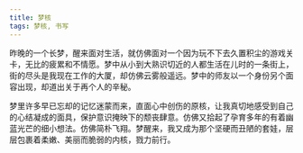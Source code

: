 ```yaml
---
title: 梦核
tags: 梦核, 书写
---
```



昨晚的一个长梦，醒来面对生活，就仿佛面对一个因为玩不下去久置积尘的游戏关卡，无比的疲累和不情愿。梦中从小到大熟识切近的人都生活在儿时的一条街上，街的尽头是我现在工作的大厦，却仿佛云雾般遥远。梦中的师友以一个身份另个面容出现，却道出关于再个人的辛秘。

梦里许多早已忘却的记忆迷蒙而来，直面心中创伤的原核，让我真切地感受到自己的心结凝成的面具，保护意识掩映下的颓丧肆意。仿佛又拾起了孕育多年的有着幽蓝光芒的细小想法。仿佛简朴飞翔。梦醒来，我又成为那个坚硬而丑陋的套娃，层层包裹着柔嫩、美丽而脆弱的内核，戮力前行。

